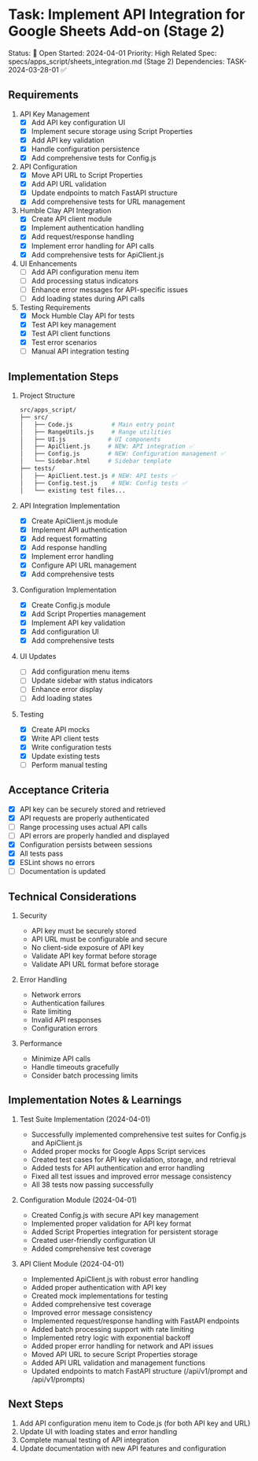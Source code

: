 # Task: Implement API Integration for Google Sheets Add-on (Stage 2)

Status: 📝 Open
Started: 2024-04-01
Priority: High
Related Spec: specs/apps_script/sheets_integration.md (Stage 2)
Dependencies: TASK-2024-03-28-01 ✅

## Requirements

1. API Key Management
   - [x] Add API key configuration UI
   - [x] Implement secure storage using Script Properties
   - [x] Add API key validation
   - [x] Handle configuration persistence
   - [x] Add comprehensive tests for Config.js

2. API Configuration
   - [x] Move API URL to Script Properties
   - [x] Add API URL validation
   - [x] Update endpoints to match FastAPI structure
   - [x] Add comprehensive tests for URL management

3. Humble Clay API Integration
   - [x] Create API client module
   - [x] Implement authentication handling
   - [x] Add request/response handling
   - [x] Implement error handling for API calls
   - [x] Add comprehensive tests for ApiClient.js

4. UI Enhancements
   - [ ] Add API configuration menu item
   - [ ] Add processing status indicators
   - [ ] Enhance error messages for API-specific issues
   - [ ] Add loading states during API calls

5. Testing Requirements
   - [x] Mock Humble Clay API for tests
   - [x] Test API key management
   - [x] Test API client functions
   - [x] Test error scenarios
   - [ ] Manual API integration testing

## Implementation Steps

1. Project Structure
   ```bash
   src/apps_script/
   ├── src/
   │   ├── Code.js           # Main entry point
   │   ├── RangeUtils.js     # Range utilities
   │   ├── UI.js            # UI components
   │   ├── ApiClient.js     # NEW: API integration ✅
   │   ├── Config.js        # NEW: Configuration management ✅
   │   └── Sidebar.html     # Sidebar template
   ├── tests/
   │   ├── ApiClient.test.js # NEW: API tests ✅
   │   ├── Config.test.js    # NEW: Config tests ✅
   │   └── existing test files...
   ```

2. API Integration Implementation
   - [x] Create ApiClient.js module
   - [x] Implement API authentication
   - [x] Add request formatting
   - [x] Add response handling
   - [x] Implement error handling
   - [x] Configure API URL management
   - [x] Add comprehensive tests

3. Configuration Implementation
   - [x] Create Config.js module
   - [x] Add Script Properties management
   - [x] Implement API key validation
   - [x] Add configuration UI
   - [x] Add comprehensive tests

4. UI Updates
   - [ ] Add configuration menu items
   - [ ] Update sidebar with status indicators
   - [ ] Enhance error display
   - [ ] Add loading states

5. Testing
   - [x] Create API mocks
   - [x] Write API client tests
   - [x] Write configuration tests
   - [x] Update existing tests
   - [ ] Perform manual testing

## Acceptance Criteria
- [x] API key can be securely stored and retrieved
- [x] API requests are properly authenticated
- [ ] Range processing uses actual API calls
- [ ] API errors are properly handled and displayed
- [x] Configuration persists between sessions
- [x] All tests pass
- [x] ESLint shows no errors
- [ ] Documentation is updated

## Technical Considerations

1. Security
   - API key must be securely stored
   - API URL must be configurable and secure
   - No client-side exposure of API key
   - Validate API key format before storage
   - Validate API URL format before storage

2. Error Handling
   - Network errors
   - Authentication failures
   - Rate limiting
   - Invalid API responses
   - Configuration errors

3. Performance
   - Minimize API calls
   - Handle timeouts gracefully
   - Consider batch processing limits

## Implementation Notes & Learnings

1. Test Suite Implementation (2024-04-01)
   - Successfully implemented comprehensive test suites for Config.js and ApiClient.js
   - Added proper mocks for Google Apps Script services
   - Created test cases for API key validation, storage, and retrieval
   - Added tests for API authentication and error handling
   - Fixed all test issues and improved error message consistency
   - All 38 tests now passing successfully

2. Configuration Module (2024-04-01)
   - Created Config.js with secure API key management
   - Implemented proper validation for API key format
   - Added Script Properties integration for persistent storage
   - Created user-friendly configuration UI
   - Added comprehensive test coverage

3. API Client Module (2024-04-01)
   - Implemented ApiClient.js with robust error handling
   - Added proper authentication with API key
   - Created mock implementations for testing
   - Added comprehensive test coverage
   - Improved error message consistency
   - Implemented request/response handling with FastAPI endpoints
   - Added batch processing support with rate limiting
   - Implemented retry logic with exponential backoff
   - Added proper error handling for network and API issues
   - Moved API URL to secure Script Properties storage
   - Added API URL validation and management functions
   - Updated endpoints to match FastAPI structure (/api/v1/prompt and /api/v1/prompts)

## Next Steps
1. Add API configuration menu item to Code.js (for both API key and URL)
2. Update UI with loading states and error handling
3. Complete manual testing of API integration
4. Update documentation with new API features and configuration 